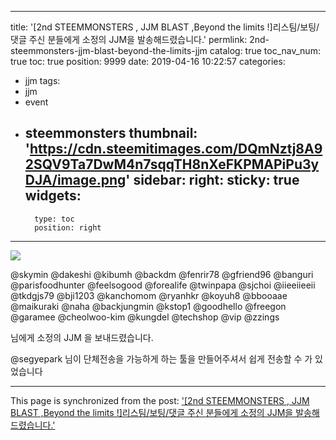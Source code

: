 
---
title: '[2nd STEEMMONSTERS , JJM BLAST ,Beyond the limits !]리스팀/보팅/댓글 주신 분들에게 소정의 JJM을 발송해드렸습니다.'
permlink: 2nd-steemmonsters-jjm-blast-beyond-the-limits-jjm
catalog: true
toc_nav_num: true
toc: true
position: 9999
date: 2019-04-16 10:22:57
categories:
- jjm
tags:
- jjm
- event
- steemmonsters
thumbnail: 'https://cdn.steemitimages.com/DQmNztj8A92SQV9Ta7DwM4n7sqqTH8nXeFKPMAPiPu3yDJA/image.png'
sidebar:
    right:
        sticky: true
widgets:
    -
        type: toc
        position: right
---


![](https://cdn.steemitimages.com/DQmNztj8A92SQV9Ta7DwM4n7sqqTH8nXeFKPMAPiPu3yDJA/image.png)

@skymin @dakeshi @kibumh @backdm @fenrir78 @gfriend96 @banguri @parisfoodhunter @feelsogood @forealife @twinpapa @sjchoi @iieeiieeii @tkdgjs79 @bji1203 @kanchomom @ryanhkr @koyuh8 @bbooaae @maikuraki @naha @backjungmin @kstop1 @goodhello @freegon @garamee @cheolwoo-kim @kungdel @techshop @vip @zzings

님에게 소정의 JJM 을 보내드렸습니다.

 @segyepark 님이 단체전송을 가능하게 하는 툴을 만들어주셔서 쉽게 전송할 수 가 있었습니다

- - -

This page is synchronized from the post: ['[2nd STEEMMONSTERS , JJM BLAST ,Beyond the limits !]리스팀/보팅/댓글 주신 분들에게 소정의 JJM을 발송해드렸습니다.'](https://steemit.com/@virus707/2nd-steemmonsters-jjm-blast-beyond-the-limits-jjm)
